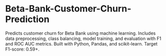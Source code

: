 # Beta-Bank-Customer-Churn-Prediction
Predicts customer churn for Beta Bank using machine learning. Includes data preprocessing, class balancing, model training, and evaluation with F1 and ROC AUC metrics. Built with Python, Pandas, and scikit-learn. Target F1-score: 0.59+.
